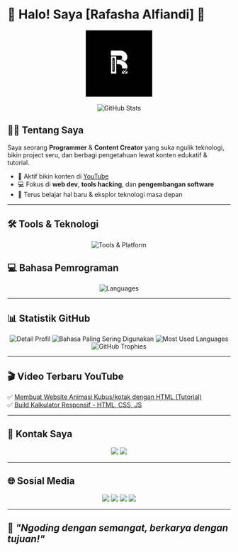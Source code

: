 # 👋 Halo! Saya [Rafasha Alfiandi] 🚀

<p align="center">
  <img src="Dokumen/logo.png" alt="Logo Saya" width="150"/>
</p>

<p align="center">
  <img src="https://github-readme-stats.vercel.app/api?username=Rafashacodeid&show_icons=true&theme=tokyonight&border_radius=10" alt="GitHub Stats"/>
</p>

## 👨‍💻 Tentang Saya

Saya seorang **Programmer** & **Content Creator** yang suka ngulik teknologi, bikin project seru, dan berbagi pengetahuan lewat konten edukatif & tutorial.

- 🎥 Aktif bikin konten di [YouTube](https://youtube.com/@Rafashaalfiandi)
- 💻 Fokus di **web dev**, **tools hacking**, dan **pengembangan software**
- 🚀 Terus belajar hal baru & eksplor teknologi masa depan

---

## 🛠️ Tools & Teknologi
<p align="center">
  <img src="https://skillicons.dev/icons?i=linux,windows,git,github,gitlab,vercel,aws,gcp,docker,vscode,idea,figma,notion,postman" alt="Tools & Platform"/>
</p>

## 💻 Bahasa Pemrograman
<p align="center">
  <img src="https://skillicons.dev/icons?i=python,js,html,css,php,c,cpp,java,bash,vbs" alt="Languages"/>
</p>

---

## 📊 Statistik GitHub
<p align="center">
  <img src="https://github-profile-summary-cards.vercel.app/api/cards/profile-details?username=Rafashacodeid&theme=tokyonight" alt="Detail Profil"/>
  <img src="https://github-profile-summary-cards.vercel.app/api/cards/most-commit-language?username=Rafashacodeid&theme=tokyonight" alt="Bahasa Paling Sering Digunakan"/>
  <img src="https://github-readme-stats.vercel.app/api/top-langs/?username=Rafashacodeid&theme=tokyonight&layout=donut" alt="Most Used Languages"/>
  <img src="https://github-profile-trophy.vercel.app/?username=Rafashacodeid&theme=tokyonight&margin-w=10" alt="GitHub Trophies"/>
</p>

---

## 🎬 Video Terbaru YouTube
✅ [Membuat Website Animasi Kubus/kotak dengan HTML (Tutorial)](https://youtu.be/NJMbFQfho8o)<br>
✅ [Build Kalkulator Responsif - HTML, CSS, JS](https://youtu.be/NJMbFQfho8o)

---

## 📣 Kontak Saya

<p align="center">
  <a href="mailto:rfshacoderid@gmail.com"><img src="https://img.shields.io/badge/Email-D14836?style=for-the-badge&logo=gmail&logoColor=white"/></a>
  <a href="https://t.me/rfshacodeid"><img src="https://img.shields.io/badge/Telegram-26A5E4?style=for-the-badge&logo=telegram&logoColor=white"/></a>
</p>

---

## 🌐 Sosial Media

<p align="center">
  <a href="https://github.com/Rfshacodeid"><img src="https://img.shields.io/badge/GitHub-000?style=for-the-badge&logo=github"/></a>
  <a href="https://twitter.com/gadogado_inc"><img src="https://img.shields.io/badge/Twitter-1DA1F2?style=for-the-badge&logo=twitter&logoColor=white"/></a>
  <a href="https://instagram.com/rfashacode.id"><img src="https://img.shields.io/badge/Instagram-E4405F?style=for-the-badge&logo=instagram&logoColor=white"/></a>
  <a href="https://www.youtube.com/@Rafashaalfiandi"><img src="https://img.shields.io/badge/YouTube-FF0000?style=for-the-badge&logo=youtube&logoColor=white"/></a>
</p>

---

## 🚀 *"Ngoding dengan semangat, berkarya dengan tujuan!"*
